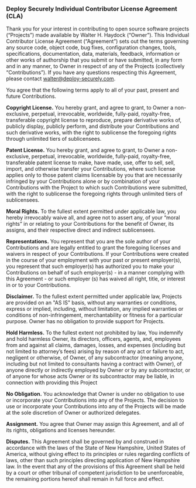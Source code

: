 ### Deploy Securely Individual Contributor License Agreement (CLA)

Thank you for your interest in contributing to open source software projects (“Projects”) made available by Walter H. Haydock (“Owner”).
This Individual Contributor License Agreement (“Agreement”) sets out the terms governing any source code, object code, bug fixes, configuration
changes, tools, specifications, documentation, data, materials, feedback, information or other works of authorship that you submit or have submitted,
in any form and in any manner, to Owner in respect of any of the Projects (collectively “Contributions”). If you have any questions respecting this 
Agreement, please contact walter@deploy-securely.com.

You agree that the following terms apply to all of your past, present and future Contributions.

**Copyright License.** You hereby grant, and agree to grant, to Owner a non-exclusive, perpetual,
irrevocable, worldwide, fully-paid, royalty-free, transferable copyright license to reproduce,
prepare derivative works of, publicly display, publicly perform, and distribute your Contributions
and such derivative works, with the right to sublicense the foregoing rights through unlimited tiers of sublicensees.

**Patent License.** You hereby grant, and agree to grant, to Owner a non-exclusive, perpetual, irrevocable,
worldwide, fully-paid, royalty-free, transferable patent license to make, have made, use, offer to sell, sell,
import, and otherwise transfer your Contributions, where such license applies only to those patent claims
licensable by you that are necessarily infringed by your Contributions alone or by combination of your
Contributions with the Project to which such Contributions were submitted, with the right to sublicense the
foregoing rights through unlimited tiers of sublicensees.

**Moral Rights.** To the fullest extent permitted under applicable law, you hereby irrevocably waive all, and agree not to
assert any, of your “moral rights” in or relating to your Contributions for the benefit of Owner, its assigns, and
their respective direct and indirect sublicensees.

**Representations.** You represent that you are the sole author of your Contributions and are legally entitled
to grant the foregoing licenses and waivers in respect of your Contributions. If your Contributions were
created in the course of your employment with your past or present employer(s), you represent that such
employer(s) has authorized you to make your Contributions on behalf of such employer(s) - in a manner complying with this Agreement - or such employer
(s) has waived all right, title, or interest in or to your Contributions.

**Disclaimer.** To the fullest extent permitted under applicable law, Projects are provided on an "AS IS"
basis, without any warranties or conditions, express or implied, including, without limitation, any implied
warranties or conditions of non-infringement, merchantability or fitness for a particular purpose. Owner has 
no obligation to provide support for Projects.

**Hold Harmless.**
To the fullest extent not prohibited by law, You indemnify and hold harmless Owner, its directors, officers, agents, and, employees from and against all claims, damages, losses, and expenses (including but not limited to attorney’s fees) arising by reason of any act or failure to act, negligent or otherwise, of Owner, of any subcontractor (meaning anyone, including but not limited to consultants having a contract with Owner), of anyone directly or indirectly employed by Owner or by any subcontractor, or of anyone for whose acts Owner or its subcontractor may be liable, in connection with providing this Project

**No Obligation.** You acknowledge that Owner is under no obligation to use or incorporate your Contributions
into any of the Projects. The decision to use or incorporate your Contributions into any of the Projects will be
made at the sole discretion of Owner or authorized delegates.

**Assignment.** You agree that Owner may assign this Agreement, and all of its rights, obligations and licenses
hereunder.

**Disputes.** This Agreement shall be governed by and construed in accordance with the laws of the State of
New Hampshire, United States of America, without giving effect to its principles or rules regarding conflicts of laws,
other than such principles directing application of New Hampshire law. In the event that any of the provisions of this Agreement
shall be held by a court or other tribunal of competent jurisdiction to be unenforceable, the remaining portions hereof shall remain 
in full force and effect.
